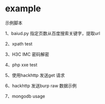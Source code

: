# example
示例脚本


1、baiud.py
指定页数从百度搜索关键字，提取url


2、xpath test

3、H3C IMC 密码解密

4、php xxe test

5、使用hackhttp 发送get 请求

6、hackhttp 发送burp raw 数据示例

7、mongodb usage
